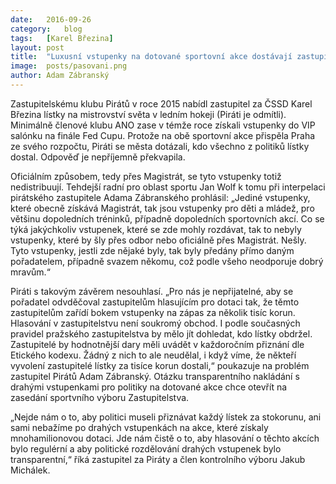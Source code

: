 ```yaml
---
date:	2016-09-26
category:	blog
tags:	[Karel Březina]
layout:	post
title:	"Luxusní vstupenky na dotované sportovní akce dostávají zastupitelé bokem." 
image:	posts/pasovani.png
author:	Adam Zábranský
---
```


Zastupitelskému klubu Pirátů v roce 2015 nabídl zastupitel za ČSSD Karel Březina lístky na mistrovství světa v ledním hokeji (Piráti je odmítli). Minimálně členové klubu ANO zase v témže roce získali vstupenky do VIP salónku na finále Fed Cupu. Protože na obě sportovní akce přispěla Praha ze svého rozpočtu, Piráti se města dotázali, kdo všechno z politiků lístky dostal. Odpověď je nepříjemně překvapila.

Oficiálním způsobem, tedy přes Magistrát, se tyto vstupenky totiž nedistribuují. Tehdejší radní pro oblast sportu Jan Wolf k tomu při interpelaci pirátského zastupitele Adama Zábranského prohlásil: „Jediné vstupenky, které obecně získává Magistrát, tak jsou vstupenky pro děti a mládež, pro většinu dopoledních tréninků, případně dopoledních sportovních akcí. Co se týká jakýchkoliv vstupenek, které se zde mohly rozdávat, tak to nebyly vstupenky, které by šly přes odbor nebo oficiálně přes Magistrát. Nešly. Tyto vstupenky, jestli zde nějaké byly, tak byly předány přímo daným pořadatelem, případně svazem někomu, což podle všeho neodporuje dobrý mravům.“

Piráti s takovým závěrem nesouhlasí. „Pro nás je nepřijatelné, aby se pořadatel odvděčoval zastupitelům hlasujícím pro dotaci tak, že těmto zastupitelům zařídí bokem vstupenky na zápas za několik tisíc korun. Hlasování v zastupitelstvu není soukromý obchod. I podle současných pravidel pražského zastupitelstva by mělo jít dohledat, kdo lístky obdržel. Zastupitelé by hodnotnější dary měli uvádět v každoročním přiznání dle Etického kodexu. Žádný z nich to ale neudělal, i když víme, že někteří vyvolení zastupitelé lístky za tisíce korun dostali,“ poukazuje na problém zastupitel Pirátů Adam Zábranský. Otázku transparentního nakládání s drahými vstupenkami pro politiky na dotované akce chce otevřít na zasedání sportvního výboru Zastupitelstva. 

„Nejde nám o to, aby politici museli přiznávat každý lístek za stokorunu, ani sami nebažíme po drahých vstupenkách na akce, které získaly mnohamilionovou dotaci. Jde nám čistě o to, aby hlasování o těchto akcích bylo regulérní a aby politické rozdělování drahých vstupenek bylo transparentní,“ říká zastupitel za Piráty a člen kontrolního výboru Jakub Michálek.
